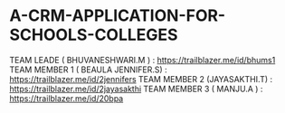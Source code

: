 # A-CRM-APPLICATION-FOR-SCHOOLS-COLLEGES
TEAM LEADE ( BHUVANESHWARI.M )      :     https://trailblazer.me/id/bhums1
TEAM MEMBER 1  ( BEAULA JENNIFER.S) :    https://trailblazer.me/id/2jennifers
TEAM MEMBER 2  (JAYASAKTHI.T)       :    https://trailblazer.me/id/2jayasakthi
TEAM MEMBER 3 ( MANJU.A )           :    https://trailblazer.me/id/20bpa
